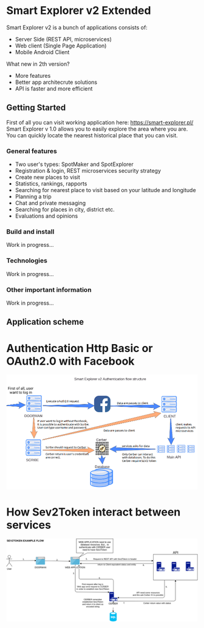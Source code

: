 # Smart Explorer v2 Extended

Smart Explorer v2 is a bunch of applications consists of:
* Server Side (REST API, microservices)
* Web client (Single Page Application)
* Mobile Android Client

What new in 2th version?
* More features
* Better app architecrute solutions
* API is faster and more efficient 

## Getting Started

First of all you can visit working application here: https://smart-explorer.pl/</br>
Smart Explorer v 1.0 allows you to easily explore the area where you are. 
You can quickly locate the nearest historical place that you can visit.

### General features

* Two user's types: SpotMaker and SpotExplorer
* Registration & login, REST microservices security strategy
* Create new places to visit
* Statistics, rankings, rapports
* Searching for nearest place to visit based on your latitude and longitude
* Planning a trip
* Chat and private messaging
* Searching for places in city, district etc.
* Evaluations and opinions

### Build and install

Work in progress...

### Technologies

Work in progress...

### Other important information

Work in progress...

## Application scheme

# Authentication Http Basic or OAuth2.0 with Facebook
![alt text](https://github.com/meksula/smart-explorer-xtd/blob/master/images-collection/auth-scheme.png)

# How Sev2Token interact between services
![alt text](https://github.com/meksula/smart-explorer-xtd/blob/master/images-collection/sev2token-flow.png)
